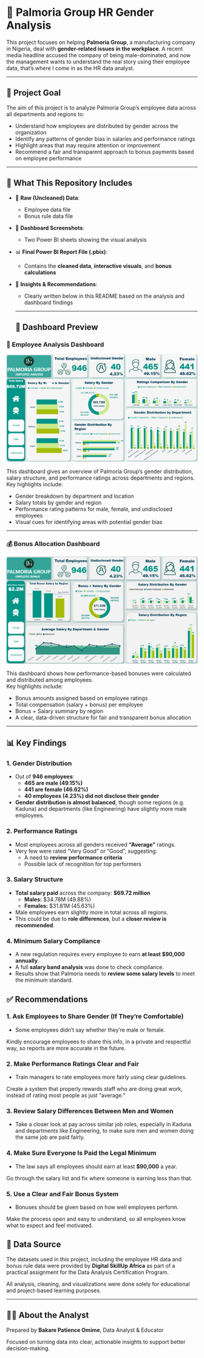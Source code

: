 # 🏢 Palmoria Group HR Gender Analysis

This project focuses on helping **Palmoria Group**, a manufacturing company in Nigeria, deal with **gender-related issues in the workplace**. A recent media headline accused the company of being male-dominated, and now the management wants to understand the real story using their employee data, that’s where I come in as the HR data analyst.

---

## 🎯 Project Goal
The aim of this project is to analyze Palmoria Group’s employee data across all departments and regions to:
- Understand how employees are distributed by gender across the organization
- Identify any patterns of gender bias in salaries and performance ratings
- Highlight areas that may require attention or improvement
- Recommend a fair and transparent approach to bonus payments based on employee performance

---
## 📁 What This Repository Includes

- 📂 **Raw (Uncleaned) Data**:  
  - Employee data file  
  - Bonus rule data file  

- 📸 **Dashboard Screenshots**:  
  - Two Power BI sheets showing the visual analysis  

- 📊 **Final Power BI Report File (.pbix)**:  
  - Contains the **cleaned data**, **interactive visuals**, and **bonus calculations**  

- 🧾 **Insights & Recommendations**:  
  - Clearly written below in this README based on the analysis and dashboard findings  

  ---
  ## 📸 Dashboard Preview

### 🧾 Employee Analysis Dashboard  
![Employee Analysis](https://github.com/Patbakare1/Palmoria_Group_Employee_Analysis/blob/main/Employee_Analysis_Screenshot.png)

This dashboard gives an overview of Palmoria Group’s gender distribution, salary structure, and performance ratings across departments and regions.  
Key highlights include:
- Gender breakdown by department and location  
- Salary totals by gender and region  
- Performance rating patterns for male, female, and undisclosed employees  
- Visual cues for identifying areas with potential gender bias  

---

### 💰 Bonus Allocation Dashboard  
![Bonus Allocation](https://github.com/Patbakare1/Palmoria_Group_Employee_Analysis/blob/main/Bonus_Distribution_Analysis_Screenshot.png)

This dashboard shows how performance-based bonuses were calculated and distributed among employees.  
Key highlights include:
- Bonus amounts assigned based on employee ratings  
- Total compensation (salary + bonus) per employee  
- Bonus + Salary summary by region  
- A clear, data-driven structure for fair and transparent bonus allocation  

---

## 📊 Key Findings

### 1. **Gender Distribution**
- Out of **946 employees**:
  - **465 are male (49.15%)**
  - **441 are female (46.62%)**
  - **40 employees (4.23%) did not disclose their gender**
- **Gender distribution is almost balanced**, though some regions (e.g. Kaduna) and departments (like Engineering) have slightly more male employees.

### 2. **Performance Ratings**
- Most employees across all genders received **“Average”** ratings.
- Very few were rated “Very Good” or “Good”, suggesting:
  - A need to **review performance criteria**
  - Possible lack of recognition for top performers

### 3. **Salary Structure**
- **Total salary paid** across the company: **$69.72 million**
  - **Males:** $34.78M (49.88%)
  - **Females:** $31.81M (45.63%)
- Male employees earn slightly more in total across all regions.
- This could be due to **role differences**, but a **closer review is recommended**.

### 4. **Minimum Salary Compliance**
- A new regulation requires every employee to earn **at least $90,000 annually**.
- A full **salary band analysis** was done to check compliance.
- Results show that Palmoria needs to **review some salary levels** to meet the minimum standard.

## ✅ Recommendations
### 1. Ask Employees to Share Gender (If They’re Comfortable)
- Some employees didn’t say whether they’re male or female.

Kindly encourage employees to share this info, in a private and respectful way, so reports are more accurate in the future.

### 2. Make Performance Ratings Clear and Fair
  - Train managers to rate employees more fairly using clear guidelines.

Create a system that properly rewards staff who are doing great work, instead of rating most people as just “average.”

### 3. Review Salary Differences Between Men and Women
- Take a closer look at pay across similar job roles, especially in Kaduna and departments like Engineering, to make sure men and women doing the same job are paid fairly.

### 4. Make Sure Everyone Is Paid the Legal Minimum
- The law says all employees should earn at least **$90,000** a year.

Go through the salary list and fix where someone is earning less than that.

### 5. Use a Clear and Fair Bonus System
- Bonuses should be given based on how well employees perform.
  
Make the process open and easy to understand, so all employees know what to expect and feel motivated.

## 📂 Data Source

The datasets used in this project, including the employee HR data and bonus rule data were provided by **Digital SkillUp Africa** as part of a practical assignment for the Data Analysis Certification Program.

All analysis, cleaning, and visualizations were done solely for educational and project-based learning purposes.

---

## 👩‍💼 About the Analyst
Prepared by **Bakare Patience Omime**, Data Analyst & Educator 

Focused on turning data into clear, actionable insights to support better decision-making.
